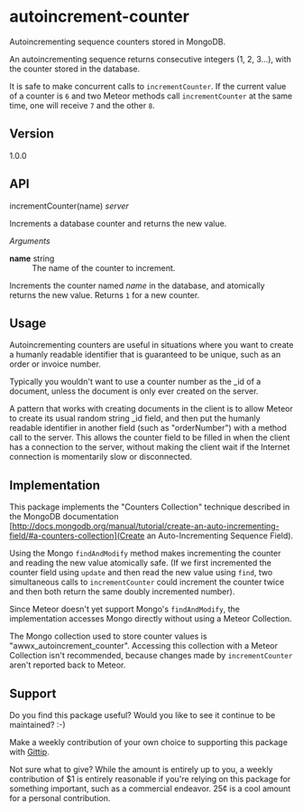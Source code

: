 # autoincrement-counter

Autoincrementing sequence counters stored in MongoDB.

An autoincrementing sequence returns consecutive integers (1, 2,
3...), with the counter stored in the database.

It is safe to make concurrent calls to `incrementCounter`.  If the
current value of a counter is `6` and two Meteor methods call
`incrementCounter` at the same time, one will receive `7` and the
other `8`.


## Version

1.0.0


## API

incrementCounter(name) *server*

Increments a database counter and returns the new value.

*Arguments*

<dl>
  <dt><b>name</b> string</dt>
  <dd>The name of the counter to increment.</dd>
</dl>

Increments the counter named *name* in the database, and atomically
returns the new value.  Returns `1` for a new counter.


## Usage

Autoincrementing counters are useful in situations where you want to
create a humanly readable identifier that is guaranteed to be unique,
such as an order or invoice number.

Typically you wouldn't want to use a counter number as the _id of a
document, unless the document is only ever created on the server.

A pattern that works with creating documents in the client is to allow
Meteor to create its usual random string _id field, and then put the
humanly readable identifier in another field (such as "orderNumber")
with a method call to the server.  This allows the counter field to be
filled in when the client has a connection to the server, without
making the client wait if the Internet connection is momentarily slow
or disconnected.


## Implementation

This package implements the "Counters Collection" technique described
in the MongoDB documentation
[http://docs.mongodb.org/manual/tutorial/create-an-auto-incrementing-field/#a-counters-collection](Create an Auto-Incrementing Sequence Field).

Using the Mongo `findAndModify` method makes incrementing the counter
and reading the new value atomically safe.  (If we first incremented
the counter field using `update` and then read the new value using
`find`, two simultaneous calls to `incrementCounter` could increment
the counter twice and then both return the same doubly incremented
number).

Since Meteor doesn't yet support Mongo's `findAndModify`, the
implementation accesses Mongo directly without using a Meteor
Collection.

The Mongo collection used to store counter values is
"awwx_autoincrement_counter".  Accessing this collection with
a Meteor Collection isn't recommended, because changes made by
`incrementCounter` aren't reported back to Meteor.


## Support

Do you find this package useful?  Would you like to see it continue to
be maintained?  :-)

Make a weekly contribution of your own choice to supporting this
package with [Gittip](https://www.gittip.com/awwx/).

Not sure what to give?  While the amount is entirely up to you, a
weekly contribution of $1 is entirely reasonable if you're relying on
this package for something important, such as a commercial endeavor.
25&cent; is a cool amount for a personal contribution.
